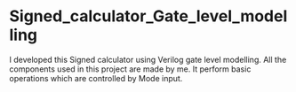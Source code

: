 # Signed_calculator_Gate_level_modelling
I developed this Signed calculator using Verilog gate level modelling. All the components used in this project are made by me. It perform basic operations which are controlled by Mode input.
